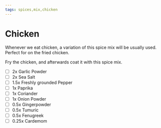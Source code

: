 ```yaml
---
tags: spices,mix,chicken
---
```


# Chicken

Whenever we eat chicken, a variation of this spice mix will be usually used. Perfect for on the fried chicken.

Fry the chicken, and afterwards coat it with this spice mix.

- [ ] 2x Garlic Powder
- [ ] 2x Sea Salt
- [ ] 1.5x Freshly grounded Pepper
- [ ] 1x Paprika
- [ ] 1x Coriander
- [ ] 1x Onion Powder
- [ ] 0.5x Gingerpowder
- [ ] 0.5x Tumuric
- [ ] 0.5x Fenugreek
- [ ] 0.25x Cardemom
